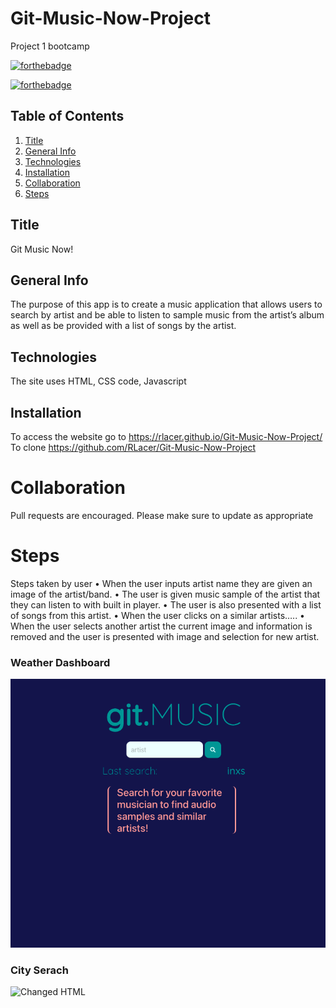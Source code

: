 # Git-Music-Now-Project
Project 1 bootcamp


[![forthebadge](https://forthebadge.com/images/badges/uses-html.svg)](https://forthebadge.com)

[![forthebadge](https://forthebadge.com/images/badges/uses-css.svg)](https://forthebadge.com)


## Table of Contents
1. [Title](#title)
2. [General Info](#general-info)
3. [Technologies](#technologies)
4. [Installation](#installation)
5. [Collaboration](#collaboration)
6. [Steps](#Steps)



## Title
Git Music Now!

## General Info
The purpose of this app is to create a music application that allows users to search by artist and be able to listen to sample music from the artist’s album as well as be provided with a list of songs by the artist. 

## Technologies 
The site uses HTML, CSS code, Javascript

## Installation
To access the website go to https://rlacer.github.io/Git-Music-Now-Project/
To clone https://github.com/RLacer/Git-Music-Now-Project


# Collaboration 
Pull requests are encouraged. Please make sure to update as appropriate 

# Steps
Steps taken by user
	• When the user inputs artist name they are given an image of the artist/band. 
	• The user is given music sample of the artist that they can listen to with built in player. 
	• The user is also presented with a list of songs from this artist.
	• When the user clicks on a similar artists…..
    • When the user selects another artist the current image and information is removed and the user is presented with image and selection for new artist. 
	
  
### Weather Dashboard
![Changed HTML](./img/screenshotgitmusic.png)

### City Serach
![Changed HTML](./img/screenshot2.png)




